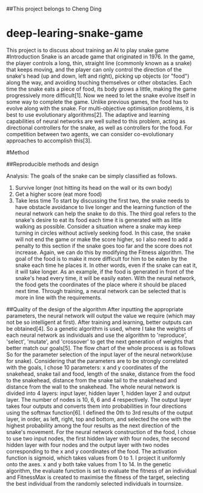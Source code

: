 ##This project belongs to Cheng Ding 
# deep-learing-snake-game
This project is to discuss about training an AI to play snake game
#Introduction
Snake is an arcade game that originated in 1976. In the game, the player
controls a long, thin, straight line (commonly known as a snake) that keeps
moving, and the player can only control the direction of the snake's head (up
and down, left and right), picking up objects (or "food") along the way, and
avoiding touching themselves or other obstacles. Each time the snake eats a
piece of food, its body grows a little, making the game progressively more
difficult[1]. Now we need to let the snake evolve itself in some way to complete
the game. Unlike previous games, the food has to evolve along with the snake.
For multi-objective optimisation problems, it is best to use evolutionary
algorithms[2]. The adaptive and learning capabilities of neural networks are well
suited to this problem, acting as directional controllers for the snake, as well as
controllers for the food. For competition between two agents, we can consider
co-evolutionary approaches to accomplish this[3].

#Method

##Reproducible methods and design

Analysis: The goals of the snake can be simply classified as follows.
1. Survive longer (not hitting its head on the wall or its own body)
2. Get a higher score (eat more food)
3. Take less time
To start by discussing the first two, the snake needs to have obstacle avoidance
to live longer and the learning function of the neural network can help the snake
to do this. The third goal refers to the snake's desire to eat its food each time it
is generated with as little walking as possible.
Consider a situation where a snake may keep turning in circles without actively
seeking food. In this case, the snake will not end the game or make the score
higher, so I also need to add a penalty to this section if the snake goes too far
and the score does not increase. Again, we can do this by modifying the Fitness
algorithm.
The goal of the food is to make it more difficult for him to be eaten by the snake
each time he places it. In other words, even if the snake can eat it, it will take
longer. As an example, if the food is generated in front of the snake's head
every time, it will be easily eaten. With the neural network, the food gets the
coordinates of the place where it should be placed next time. Through training,
a neural network can be selected that is more in line with the requirements.

##Quality of the design of the algorithm
After inputting the appropriate parameters, the neural network will output the
value we require (which may not be so intelligent at first). After training and
learning, better outputs can be obtained[4]. So a genetic algorithm is used,
where I take the weights of each neural network as individuals and use the
algorithm to 'reproduce', 'select', 'mutate', and 'crossover' to get the next
generation of weights that better match our goals[5]. The flow chart of the whole
process is as follows
So for the parameter selection of the input layer of the neural network(use for
snake). Considering that the parameters are to be strongly correlated with the
goals, I chose 10 parameters: x and y coordinates of the snakehead, snake tail
and food, length of the snake, distance from the food to the snakehead,
distance from the snake tail to the snakehead and distance from the wall to the
snakehead.
The whole neural network is divided into 4 layers: input layer, hidden layer 1,
hidden layer 2 and output layer. The number of nodes is 10, 6, 6 and 4
respectively.
The output layer takes four outputs and converts them into probabilities in four
directions using the softmax function[6]. I defined the 0th to 3rd results of the
output layer, in order, as left, right, top and bottom, and selected the one with
the highest probability among the four results as the next direction of the
snake's movement.
For the neural network construction of the food, I chose to use two input nodes,
the first hidden layer with four nodes, the second hidden layer with four nodes
and the output layer with two nodes corresponding to the x and y coordinates
of the food. The activation function is sigmoid, which takes values from 0 to 1.
I project it uniformly onto the axes. x and y both take values from 1 to 14.
In the genetic algorithm, the evaluate function is set to evaluate the fitness of
an individual and FitnessMax is created to maximise the fitness of the target,
selecting the best individual from the randomly selected individuals in tournsize.
